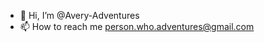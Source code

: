 - 👋 Hi, I’m @Avery-Adventures
- 📫 How to reach me person.who.adventures@gmail.com

<!---
Avery-Adventures/Avery-Adventures is a ✨ special ✨ repository because its `README.md` (this file) appears on your GitHub profile.
You can click the Preview link to take a look at your changes.
--->
